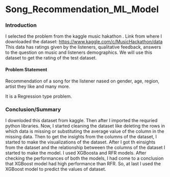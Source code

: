# Song_Recommendation_ML_Model

### Introduction
I selected the problem from the kaggle music hakathon . Link from where I downloaded the
dataset: https://www.kaggle.com/c/MusicHackathon/data
This data has ratings given by the listeners, qualitative feedback, answers to the question on music
and listeners demographics. We will use this dataset to get the rating of the test dataset.

#### Problem Statement
Recommendation of a song for the listener nased on gender, age, region, artist they like and many more.

It is a Regression type problem.

### Conclusion/Summary

I downloded this dataset from kaggle. Then after I imported the requried python libraries. Now,
I started cleaning the dataset like deleting the rows in which data is missing or substituting the
average value of the column in the missing data. Then to get the insights from the columns of
the dataset, I started to make the visualizations of the dataset. After I got th einsights from the
dataset and the relationship betweeen the columns of the dataset I started to make the model.
I used XGBoosta and RFR models. After checking the performances of both the models, I had
come to a conclusion that XGBoost model had high performance than RFR. So, at last I used the
XGBoost model to predict the values of dataset.
